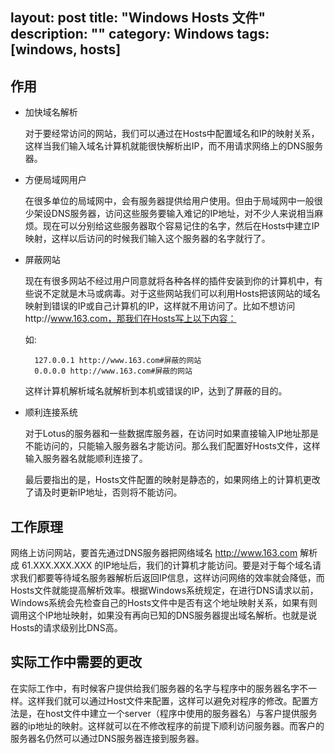 layout: post
title: "Windows Hosts 文件"
description: ""
category: Windows
tags: [windows, hosts]
---

## 作用

- 加快域名解析
  
    对于要经常访问的网站，我们可以通过在Hosts中配置域名和IP的映射关系，这样当我们输入域名计算机就能很快解析出IP，而不用请求网络上的DNS服务器。

- 方便局域网用户
  
    在很多单位的局域网中，会有服务器提供给用户使用。但由于局域网中一般很少架设DNS服务器，访问这些服务要输入难记的IP地址，对不少人来说相当麻烦。现在可以分别给这些服务器取个容易记住的名字，然后在Hosts中建立IP映射，这样以后访问的时候我们输入这个服务器的名字就行了。

<!-- more -->

- 屏蔽网站

    现在有很多网站不经过用户同意就将各种各样的插件安装到你的计算机中，有些说不定就是木马或病毒。对于这些网站我们可以利用Hosts把该网站的域名映射到错误的IP或自己计算机的IP，这样就不用访问了。比如不想访问http://www.163.com，那我们在Hosts写上以下内容：

    如:

        127.0.0.1 http://www.163.com#屏蔽的网站
        0.0.0.0 http://www.163.com#屏蔽的网站

    这样计算机解析域名就解析到本机或错误的IP，达到了屏蔽的目的。
  
- 顺利连接系统

    对于Lotus的服务器和一些数据库服务器，在访问时如果直接输入IP地址那是不能访问的，只能输入服务器名才能访问。那么我们配置好Hosts文件，这样输入服务器名就能顺利连接了。

    最后要指出的是，Hosts文件配置的映射是静态的，如果网络上的计算机更改了请及时更新IP地址，否则将不能访问。

## 工作原理

网络上访问网站，要首先通过DNS服务器把网络域名 <http://www.163.com> 解析成 61.XXX.XXX.XXX 的IP地址后，我们的计算机才能访问。要是对于每个域名请求我们都要等待域名服务器解析后返回IP信息，这样访问网络的效率就会降低，而Hosts文件就能提高解析效率。根据Windows系统规定，在进行DNS请求以前，Windows系统会先检查自己的Hosts文件中是否有这个地址映射关系，如果有则调用这个IP地址映射，如果没有再向已知的DNS服务器提出域名解析。也就是说Hosts的请求级别比DNS高。

## 实际工作中需要的更改

在实际工作中，有时候客户提供给我们服务器的名字与程序中的服务器名字不一样。这样我们就可以通过Host文件来配置，这样可以避免对程序的修改。配置方法是，在host文件中建立一个server（程序中使用的服务器名）与客户提供服务器的ip地址的映射。这样就可以在不修改程序的前提下顺利访问服务器。而客户的服务器名仍然可以通过DNS服务器连接到服务器。


